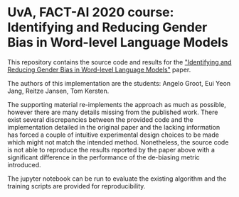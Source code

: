 # UvA, FACT-AI 2020 course: Identifying and Reducing Gender Bias in Word-level Language Models

This repository contains the source code and results for the ["Identifying and Reducing Gender Bias in Word-level Language Models"](https://arxiv.org/abs/1904.03035) paper.

The authors of this implementation are the students: Angelo Groot, Eui Yeon Jang, Reitze Jansen, Tom Kersten.

The supporting material re-implements the approach as much as possible, however there are many details missing from the published work. There exist several discrepancies between the provided code and the implementation detailed in the original paper and the lacking information has forced a couple of intuitive experimental design choices to be made which might not match the intended method. Nonetheless, the source code is not able to reproduce the results reported by the paper above with a significant difference in the performance of the de-biasing metric introduced.

The jupyter notebook can be run to evaluate the existing algorithm and the training scripts are provided for reproducibility.

